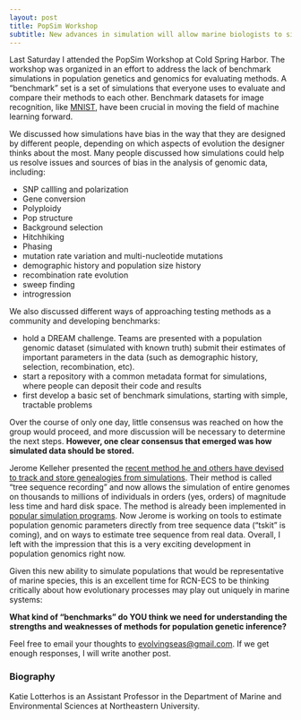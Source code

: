 ```yaml
---
layout: post
title: PopSim Workshop
subtitle: New advances in simulation will allow marine biologists to simulate very large population sizes
---
```


Last Saturday I attended the PopSim Workshop at Cold Spring Harbor. The workshop was organized in an effort to address the lack of 
benchmark simulations in population genetics and genomics for evaluating methods. A “benchmark” set is a set of simulations that everyone 
uses to evaluate and compare their methods to each other. Benchmark datasets for image recognition, like [MNIST](https://en.wikipedia.org/wiki/MNIST_database), 
have been crucial in moving the field of machine learning forward.

We discussed how simulations have bias in the way that they are designed by different people, depending on which aspects of 
evolution the designer thinks about the most. Many people discussed how simulations could help us resolve issues and sources of bias in 
the analysis of genomic data, including:
* SNP callling and polarization
* Gene conversion
* Polyploidy
* Pop structure
* Background selection
* Hitchhiking
* Phasing
* mutation rate variation  and multi-nucleotide mutations
* demographic history and population size history
* recombination rate evolution
* sweep finding
* introgression

We also discussed different ways of approaching testing methods as a community and developing benchmarks:
* hold a DREAM challenge. Teams are presented with a population genomic dataset (simulated with known truth) submit their 
estimates of important parameters in the data (such as demographic history, selection, recombination, etc). 
* start a repository with a common metadata format for simulations, where people can deposit their code and results
* first develop a basic set of benchmark simulations, starting with simple, tractable problems 

Over the course of only one day, little consensus was reached on how the group would proceed, and more discussion will be necessary to 
determine the next steps. **However, one clear consensus that emerged was how simulated data should be stored.**

Jerome Kelleher presented the [recent method he and others have devised to track and store genealogies from simulations](https://www.biorxiv.org/content/early/2018/06/07/248500). 
Their method is called “tree sequence recording” and now allows the simulation of entire genomes on thousands to millions of individuals 
in orders (yes, orders) of magnitude less time and hard disk space. The method is already been implemented in [popular simulation 
programs](https://www.biorxiv.org/content/early/2018/11/06/407783). Now Jerome is working on tools to estimate population genomic 
parameters directly from tree sequence data (“tskit” is coming), and on ways to estimate tree sequence from real data. Overall, 
I left with the impression that this is a very exciting development in population genomics right now.

Given this new ability to simulate populations that would be representative of marine species, this is an excellent time for 
RCN-ECS to be thinking critically about how evolutionary processes may play out uniquely in marine systems: 

**What kind of “benchmarks” do YOU think we need for understanding the strengths and weaknesses of methods for population genetic 
inference?** 

Feel free to email your thoughts to evolvingseas@gmail.com. If we get enough responses, I will write another post.

### Biography
Katie Lotterhos is an Assistant Professor in the Department of Marine and Environmental Sciences at Northeastern University. 
